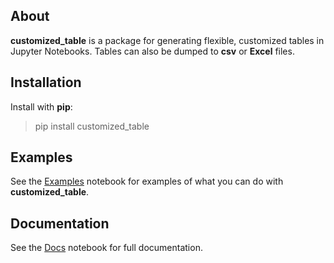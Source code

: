 ## About
__customized_table__ is a package for generating flexible, customized tables in Jupyter Notebooks. Tables can also be dumped to __csv__ or __Excel__ files.

## Installation
Install with __pip__:
> pip install customized_table

## Examples
See the [Examples](https://github.com/jhagelback/customized_table/blob/main/Examples.ipynb) notebook for examples of what you can do with 
__customized_table__.

## Documentation
See the [Docs](https://github.com/jhagelback/customized_table/blob/main/Docs.ipynb) notebook for full documentation.
